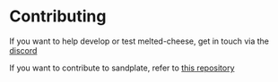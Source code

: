 # Contributing

If you want to help develop or test melted-cheese, get in touch via the [discord](https://discord.gg/xSMRMmYefR)

If you want to contribute to sandplate, refer to [this repository](https://github.com/06000208/sandplate)
